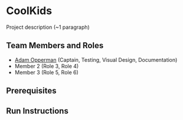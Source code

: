 # CoolKids

Project description (~1 paragraph)

## Team Members and Roles

* [Adam Opperman](https://github.com/oppermaa/CIS350-HW2-opperman) (Captain, Testing, Visual Design, Documentation)
* Member 2 (Role 3, Role 4)
* Member 3 (Role 5, Role 6)

## Prerequisites

## Run Instructions
